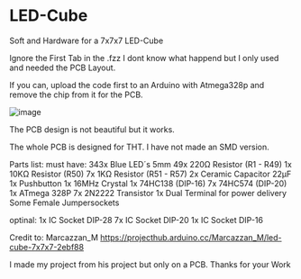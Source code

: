 # LED-Cube
Soft and Hardware for a 7x7x7 LED-Cube

Ignore the First Tab in the .fzz I dont know what happend but I only used and needed the PCB Layout.

If you can, upload the code first to an Arduino with Atmega328p and remove the chip from it for the PCB.

![image](https://github.com/Kidigesdev/LED-Cube/assets/64473713/8baf1a07-ef68-4f67-83ca-6604afef17e9)

The PCB design is not beautiful but it works.

The whole PCB is designed for THT. I have not made an SMD version.

Parts list:
  must have:
   343x Blue LED´s 5mm
    49x 220Ω Resistor  (R1 - R49)
     1x 10KΩ Resistor  (R50)
     7x  1KΩ Resistor  (R51 - R57)
     2x Ceramic Capacitor 22µF
     1x Pushbutton
     1x 16MHz Crystal
     1x 74HC138  (DIP-16)
     7x 74HC574  (DIP-20)
     1x ATmega 328P
     7x 2N2222 Transistor
     1x Dual Terminal for power delivery
     Some Female Jumpersockets
     
  optinal:
    1x IC Socket DIP-28
    7x IC Socket DIP-20
    1x IC Socket DIP-16

Credit to:
  Marcazzan_M
  https://projecthub.arduino.cc/Marcazzan_M/led-cube-7x7x7-2ebf88

  I made my project from his project but only on a PCB.
  Thanks for your Work
